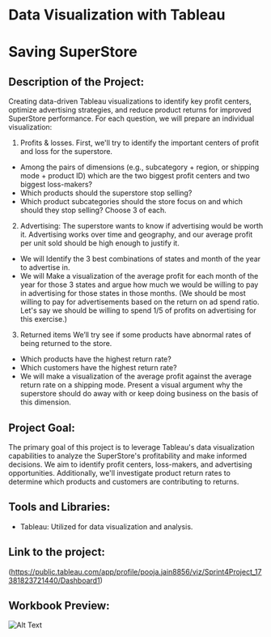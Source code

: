 
# Data Visualization with Tableau

# Saving SuperStore


## Description of the Project:
Creating data-driven Tableau visualizations to identify key profit centers, optimize advertising strategies, and reduce product returns for improved SuperStore performance.
For each question, we will prepare an individual visualization:

1. Profits & losses.
First, we'll try to identify the important centers of profit and loss for the superstore.
- Among the pairs of dimensions (e.g., subcategory + region, or shipping mode + product ID) which are the two biggest profit centers and two biggest loss-makers? 
- Which products should the superstore stop selling? 
- Which product subcategories should the store focus on and which should they stop selling? Choose 3 of each.

2. Advertising:
The superstore wants to know if advertising would be worth it. Advertising works over time and geography, and our average profit per unit sold should be high enough to justify it.
- We will Identify the 3 best combinations of states and month of the year to advertise in. 
- We will Make a visualization of the average profit for each month of the year for those 3 states and argue how much we would be willing to pay in advertising for those states in those months.
(We should be most willing to pay for advertisements based on the return on ad spend ratio. Let's say we should be willing to spend 1/5 of profits on advertising for this exercise.)

3. Returned items
 We’ll try see if some products have abnormal rates of being returned to the store.
- Which products have the highest return rate?
- Which customers have the highest return rate?
- We will make a visualization of the average profit against the average return rate on a shipping mode. Present a visual argument why the superstore should do away with or keep doing business on the basis of this dimension.

## Project Goal:
The primary goal of this project is to leverage Tableau's data visualization capabilities to analyze the SuperStore's profitability and make informed decisions. We aim to identify profit centers, loss-makers, and advertising opportunities. Additionally, we'll investigate product return rates to determine which products and customers are contributing to returns.

## Tools and Libraries:
- Tableau: Utilized for data visualization and analysis.

## Link to the project:
(https://public.tableau.com/app/profile/pooja.jain8856/viz/Sprint4Project_17381823721440/Dashboard1)

## Workbook Preview:
![Alt Text]()
